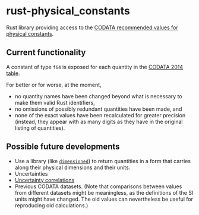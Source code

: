 # rust-physical_constants

Rust library providing access to the [CODATA recommended values for physical constants][codata].

## Current functionality

A constant of type `f64` is exposed for each quantity in the [CODATA 2014 table][codata 2014].

For better or for worse, at the moment,

* no quantity names have been changed beyond what is necessary to make them valid Rust identifiers,
* no omissions of possibly redundant quantities have been made, and
* none of the exact values have been recalculated for greater precision (instead, they appear with as many digits as they have in the original listing of quantities).

## Possible future developments

* Use a library (like [`dimensioned`](http://paholg.com/project/dimensioned/)) to return quantities in a form that carries along their physical dimensions and their units.
* Uncertainties
* [Uncertainty correlations](http://physics.nist.gov/cuu/Correlations/)
* Previous CODATA datasets. (Note that comparisons between values from different datasets might be meaningless, as the definitions of the SI units might have changed. The old values can nevertheless be useful for reproducing old calculations.)

[codata]: http://physics.nist.gov/cuu/Constants/
[codata 2014]: http://physics.nist.gov/cuu/Constants/Table/allascii.txt